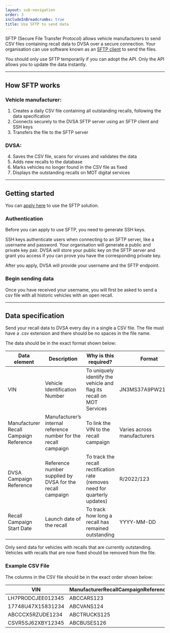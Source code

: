 ```yaml
---
layout: sub-navigation
order: 3
includeInBreadcrumbs: true
title: Use SFTP to send data
---
```


SFTP (Secure File Transfer Protocol) allows vehicle manufacturers to send CSV files containing recall data to DVSA over a secure connection. Your organisation can use software known as an [SFTP client](https://docs.aws.amazon.com/transfer/latest/userguide/transfer-file.html) to send the files.

You should only use SFTP temporarily if you can adopt the API. Only the API allows you to update the data instantly.

---

## How SFTP works

### Vehicle manufacturer:

1. Creates a daily CSV file containing all outstanding recalls, following the data specification
2. Connects securely to the DVSA SFTP server using an SFTP client and SSH keys
3. Transfers the file to the SFTP server

### DVSA:

4.  Saves the CSV file, scans for viruses and validates the data
5.  Adds new recalls to the database
6.  Marks vehicles no longer found in the CSV file as fixed
7.  Displays the outstanding recalls on MOT digital services

---

## Getting started

You can [apply here](https://forms.office.com/e/QLHWZ2jeNc) to use the SFTP solution.

### Authentication

Before you can apply to use SFTP, you need to generate SSH keys.

SSH keys authenticate users when connecting to an SFTP server, like a username and password. Your organisation will generate a public and private key pair. DVSA will store your public key on the SFTP server and grant you access if you can prove you have the corresponding private key.

After you apply, DVSA will provide your username and the SFTP endpoint.

### Begin sending data

Once you have received your username, you will first be asked to send a csv file with all historic vehicles with an open recall.

---

## Data specification

Send your recall data to DVSA every day in a single a CSV file. The file must have a .csv extension and there should be no spaces in the file name.

The data should be in the exact format shown below:

| Data element                           | Description                                                      | Why is this required?                                                       | Format                      |
|----------------------------------------|------------------------------------------------------------------|-----------------------------------------------------------------------------|-----------------------------|
| VIN                                    | Vehicle Identification Number                                    | To uniquely identify the vehicle and flag its recall on MOT Services        | JN3MS37A9PW212345           |
| Manufacturer Recall Campaign Reference | Manufacturer’s internal reference number for the recall campaign | To link the VIN to the recall campaign                                      | Varies across manufacturers |
| DVSA Campaign Reference                | Reference number supplied by DVSA for the recall campaign        | To track the recall rectification rate (removes need for quarterly updates) | R/2022/123                  |
| Recall Campaign Start Date             | Launch date of the recall                                        | To track how long a recall has remained outstanding                         | YYYY-MM-DD                  |

Only send data for vehicles with recalls that are currently outstanding. Vehicles with recalls that are now fixed should be removed from the file.


### Example CSV File

The columns in the CSV file should be in the exact order shown below:

| VIN               | ManufacturerRecallCampaignReference  | DVSACampaignReference | RecallCampaignStartDate |
|-------------------|--------------------------------------|-----------------------|-------------------------|
| LH7PRODCJEE012345 | ABCCARS123                           | R/2026/123            | 2026-12-01              |
| 17748U47X15831234 | ABCVANS124                           | R/2026/124            | 2026-12-02              |
| ABCCCX5RZUDE1234  | ABCTRUCKS125                         | R/2026/125            | 2026-12-03              |
| CSVR5SJ62XBY12345 | ABCBUSES126                          | R/2026/126            | 2026-12-04              |


